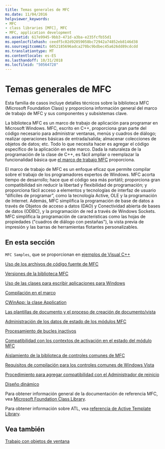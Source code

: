 ```yaml
---
title: Temas generales de MFC
ms.date: 11/04/2016
helpviewer_keywords:
- MFC
- class libraries [MFC], MFC
- MFC, application development
ms.assetid: 617e9945-9bb3-471d-a3ba-e235fcfb55d1
ms.openlocfilehash: ceedf5c02d92059058bc72942a74852eb8146d38
ms.sourcegitcommit: 6052185696adca270bc9bdbec45a626dd89cdcdd
ms.translationtype: MT
ms.contentlocale: es-ES
ms.lasthandoff: 10/31/2018
ms.locfileid: "50564728"
---
```

# <a name="general-mfc-topics"></a>Temas generales de MFC

Esta familia de casos incluye detalles técnicos sobre la biblioteca MFC (Microsoft Foundation Class) y proporciona información general del marco de trabajo de MFC y sus componentes y subsistemas clave.

La biblioteca MFC es un marco de trabajo de aplicación para programar en Microsoft Windows. MFC, escrito en C++, proporciona gran parte del código necesario para administrar ventanas, menús y cuadros de diálogo; realizar operaciones básicas de entrada/salida; almacenar colecciones de objetos de datos; etc. Todo lo que necesita hacer es agregar el código específico de la aplicación en este marco. Dada la naturaleza de la programación de la clase de C++, es fácil ampliar o reemplazar la funcionalidad básica que [el marco de trabajo MFC](../mfc/framework-mfc.md) proporciona.

El marco de trabajo de MFC es un enfoque eficaz que permite compilar sobre el trabajo de los programadores expertos de Windows. MFC acorta tiempo de desarrollo; hace que el código sea más portátil; proporciona gran compatibilidad sin reducir la libertad y flexibilidad de programación; y proporciona fácil acceso a elementos y tecnologías de interfaz de usuario “difíciles de programar”, como la tecnología Active, OLE y la programación de Internet. Además, MFC simplifica la programación de base de datos a través de Objetos de acceso a datos (DAO) y Conectividad abierta de bases de datos (ODBC), y la programación de red a través de Windows Sockets. MFC simplifica la programación de características como las hojas de propiedades ("cuadros de diálogo con pestañas"), la vista previa de impresión y las barras de herramientas flotantes personalizables.

## <a name="in-this-section"></a>En esta sección

`MFC Samples`, que se proporcionan en [ejemplos de Visual C++](../visual-cpp-samples.md)

[Uso de los archivos de código fuente de MFC](../mfc/using-the-mfc-source-files.md)

[Versiones de la biblioteca MFC](../mfc/mfc-library-versions.md)

[Uso de las clases para escribir aplicaciones para Windows](../mfc/using-the-classes-to-write-applications-for-windows.md)

[Compilación en el marco](../mfc/building-on-the-framework.md)

[CWinApp: la clase Application](../mfc/cwinapp-the-application-class.md)

[Las plantillas de documento y el proceso de creación de documento/vista](../mfc/document-templates-and-the-document-view-creation-process.md)

[Administración de los datos de estado de los módulos MFC](../mfc/managing-the-state-data-of-mfc-modules.md)

[Procesamiento de bucles inactivos](../mfc/idle-loop-processing.md)

[Compatibilidad con los contextos de activación en el estado del módulo MFC](../mfc/support-for-activation-contexts-in-the-mfc-module-state.md)

[Aislamiento de la biblioteca de controles comunes de MFC](../mfc/isolation-of-the-mfc-common-controls-library.md)

[Requisitos de compilación para los controles comunes de Windows Vista](../mfc/build-requirements-for-windows-vista-common-controls.md)

[Procedimiento para agregar compatibilidad con el Administrador de reinicio](../mfc/how-to-add-restart-manager-support.md)

[Diseño dinámico](../mfc/dynamic-layout.md)

Para obtener información general de la documentación de referencia MFC, vea [Microsoft Foundation Class Library](../mfc/mfc-desktop-applications.md).

Para obtener información sobre ATL, vea [referencia de Active Template Library](../atl/atl-class-overview.md).

## <a name="see-also"></a>Vea también

[Trabajo con objetos de ventana](../mfc/working-with-window-objects.md)

